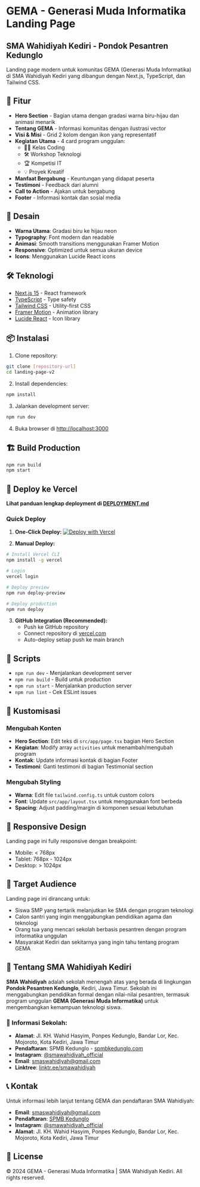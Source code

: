 # GEMA - Generasi Muda Informatika Landing Page
## SMA Wahidiyah Kediri - Pondok Pesantren Kedunglo

Landing page modern untuk komunitas GEMA (Generasi Muda Informatika) di SMA Wahidiyah Kediri yang dibangun dengan Next.js, TypeScript, dan Tailwind CSS.

## 🚀 Fitur

- **Hero Section** - Bagian utama dengan gradasi warna biru-hijau dan animasi menarik
- **Tentang GEMA** - Informasi komunitas dengan ilustrasi vector
- **Visi & Misi** - Grid 2 kolom dengan ikon yang representatif
- **Kegiatan Utama** - 4 card program unggulan:
  - 👨‍💻 Kelas Coding
  - 🛠️ Workshop Teknologi  
  - 🏆 Kompetisi IT
  - 💡 Proyek Kreatif
- **Manfaat Bergabung** - Keuntungan yang didapat peserta
- **Testimoni** - Feedback dari alumni
- **Call to Action** - Ajakan untuk bergabung
- **Footer** - Informasi kontak dan sosial media

## 🎨 Desain

- **Warna Utama**: Gradasi biru ke hijau neon
- **Typography**: Font modern dan readable
- **Animasi**: Smooth transitions menggunakan Framer Motion
- **Responsive**: Optimized untuk semua ukuran device
- **Icons**: Menggunakan Lucide React icons

## 🛠️ Teknologi

- [Next.js 15](https://nextjs.org/) - React framework
- [TypeScript](https://www.typescriptlang.org/) - Type safety
- [Tailwind CSS](https://tailwindcss.com/) - Utility-first CSS
- [Framer Motion](https://www.framer.com/motion/) - Animation library
- [Lucide React](https://lucide.dev/) - Icon library

## 📦 Instalasi

1. Clone repository:
```bash
git clone [repository-url]
cd landing-page-v2
```

2. Install dependencies:
```bash
npm install
```

3. Jalankan development server:
```bash
npm run dev
```

4. Buka browser di [http://localhost:3000](http://localhost:3000)

## 🏗️ Build Production

```bash
npm run build
npm start
```

## 🚀 Deploy ke Vercel

**Lihat panduan lengkap deployment di [DEPLOYMENT.md](./DEPLOYMENT.md)**

### Quick Deploy

1. **One-Click Deploy:**
   [![Deploy with Vercel](https://vercel.com/button)](https://vercel.com/new/clone?repository-url=https://github.com/username/gema-landing-page)

2. **Manual Deploy:**
```bash
# Install Vercel CLI
npm install -g vercel

# Login
vercel login

# Deploy preview
npm run deploy-preview

# Deploy production  
npm run deploy
```

3. **GitHub Integration (Recommended):**
   - Push ke GitHub repository
   - Connect repository di [vercel.com](https://vercel.com)
   - Auto-deploy setiap push ke main branch

## 📝 Scripts

- `npm run dev` - Menjalankan development server
- `npm run build` - Build untuk production  
- `npm run start` - Menjalankan production server
- `npm run lint` - Cek ESLint issues

## 🔧 Kustomisasi

### Mengubah Konten

- **Hero Section**: Edit teks di `src/app/page.tsx` bagian Hero Section
- **Kegiatan**: Modify array `activities` untuk menambah/mengubah program
- **Kontak**: Update informasi kontak di bagian Footer
- **Testimoni**: Ganti testimoni di bagian Testimonial section

### Mengubah Styling

- **Warna**: Edit file `tailwind.config.ts` untuk custom colors
- **Font**: Update `src/app/layout.tsx` untuk menggunakan font berbeda
- **Spacing**: Adjust padding/margin di komponen sesuai kebutuhan

## 📱 Responsive Design

Landing page ini fully responsive dengan breakpoint:
- Mobile: < 768px
- Tablet: 768px - 1024px  
- Desktop: > 1024px

## 🎯 Target Audience

Landing page ini dirancang untuk:
- Siswa SMP yang tertarik melanjutkan ke SMA dengan program teknologi
- Calon santri yang ingin menggabungkan pendidikan agama dan teknologi
- Orang tua yang mencari sekolah berbasis pesantren dengan program informatika unggulan
- Masyarakat Kediri dan sekitarnya yang ingin tahu tentang program GEMA

## 🏫 Tentang SMA Wahidiyah Kediri

**SMA Wahidiyah** adalah sekolah menengah atas yang berada di lingkungan **Pondok Pesantren Kedunglo**, Kediri, Jawa Timur. Sekolah ini menggabungkan pendidikan formal dengan nilai-nilai pesantren, termasuk program unggulan **GEMA (Generasi Muda Informatika)** untuk mengembangkan kemampuan teknologi siswa.

### 📍 Informasi Sekolah:
- **Alamat**: Jl. KH. Wahid Hasyim, Ponpes Kedunglo, Bandar Lor, Kec. Mojoroto, Kota Kediri, Jawa Timur
- **Pendaftaran**: SPMB Kedunglo - [spmbkedunglo.com](https://spmbkedunglo.com)
- **Instagram**: [@smawahidiyah_official](https://instagram.com/smawahidiyah_official)
- **Email**: smaswahidiyah@gmail.com
- **Linktree**: [linktr.ee/smawahidiyah](https://linktr.ee/smawahidiyah)

## 📞 Kontak

Untuk informasi lebih lanjut tentang GEMA dan pendaftaran SMA Wahidiyah:
- **Email**: smaswahidiyah@gmail.com
- **Pendaftaran**: [SPMB Kedunglo](https://spmbkedunglo.com)
- **Instagram**: [@smawahidiyah_official](https://instagram.com/smawahidiyah_official)
- **Alamat**: Jl. KH. Wahid Hasyim, Ponpes Kedunglo, Bandar Lor, Kec. Mojoroto, Kota Kediri, Jawa Timur

## 📄 License

© 2024 GEMA - Generasi Muda Informatika | SMA Wahidiyah Kediri. All rights reserved.
